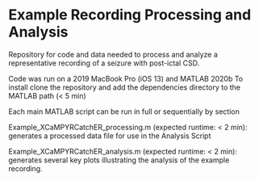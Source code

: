 # Example Recording Processing and Analysis
Repository for code and data needed to process and analyze a representative recording of a seizure with post-ictal CSD.

Code was run on a 2019 MacBook Pro (iOS 13) and MATLAB 2020b
To install clone the repository and add the dependencies directory to the MATLAB path (< 5 min)

Each main MATLAB script can be run in full or sequentially by section

Example_XCaMPYRCatchER_processing.m (expected runtime: < 2 min): generates a processed data file for use in the Analysis Script

Example_XCaMPYRCatchER_analysis.m (expected runtime: < 2 min): generates several key plots illustrating the analysis of the example recording.